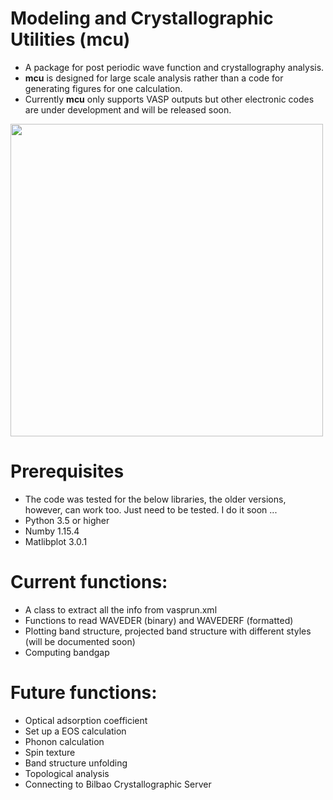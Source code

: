 # Modeling and Crystallographic Utilities (mcu)
- A package for post periodic wave function and crystallography analysis.
- **mcu** is designed for large scale analysis rather than a code for generating figures for one calculation.
- Currently **mcu** only supports VASP outputs but other electronic codes are under development and will be released soon.

<img src="https://github.com/hungpham2017/mcu/blob/master/doc/MoS2.png" width="500" align="middle">

# Prerequisites
- The code was tested for the below libraries, the older versions, however, can work too. Just need to be tested. I do it soon ...
- Python 3.5 or higher
- Numby 1.15.4
- Matlibplot 3.0.1

 
# Current functions:
- A class to extract all the info from vasprun.xml 
- Functions to read WAVEDER (binary) and WAVEDERF (formatted)
- Plotting band structure, projected band structure with different styles (will be documented soon)
- Computing bandgap


# Future functions:
 - Optical adsorption coefficient
 - Set up a EOS calculation
 - Phonon calculation
 - Spin texture
 - Band structure unfolding
 - Topological analysis
 - Connecting to Bilbao Crystallographic Server
